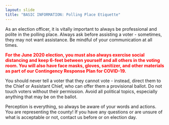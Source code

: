 ```yaml
---
layout: slide
title: "BASIC INFORMATION: Polling Place Etiquette"
---
```


As an election officer, it is vitally important to always be professional and polite in the polling place. Always ask before assisting a voter - sometimes, they may not want assistance. Be mindful of your communication at all times.

<span style="color:red;"><strong>For the June 2020 election, you must also always exercise social distancing and keep 6-feet between yourself and all others in the voting room. You will also have face masks, gloves, sanitizer, and other materials as part of our Contingency Response Plan for COVID-19.</strong></span>

You should never tell a voter that they cannot vote - instead, direct them to the Chief or Assistant Chief, who can offer them a provisional ballot. Do not touch voters without their permission. Avoid all political topics, especially anything that may be on the ballot.

Perception is everything, so always be aware of your words and actions. You are representing the county! If you have any questions or are unsure of what is acceptable or not, contact us before or on election day.
